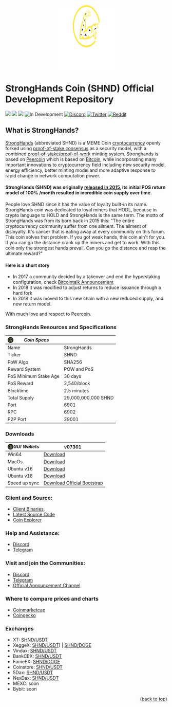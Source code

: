 <div id="top"></div>
<p align="center">
  <img width="200" height="200" src="https://github.com/stronghandsblockchain/Logos/blob/main/SHND/svg/SHND%20-%201.svg">



StrongHands Coin (SHND) Official Development Repository
==================================
![](https://img.shields.io/badge/Coin-POW/POS-informational?style=for-the-badge&logo=F0B90B)
![](https://img.shields.io/badge/ALGO-SHA256D-informational?style=for-the-badge&logo=F0B90B)
![](https://img.shields.io/github/languages/top/stronghandsblockchain/SHND-NewSource?style=for-the-badge)
![In Development](http://img.shields.io/static/v1?label=STATUS&message=UNDER%20REVISION&color=RED&style=for-the-badge)
[![Discord](https://img.shields.io/discord/396700779618107394?style=for-the-badge)](https://discord.gg/WrA8TNXaa5)
[![Twitter](https://img.shields.io/twitter/follow/shndxofficial?style=for-the-badge)](https://twitter.com/shndxofficial)
[![Reddit](https://img.shields.io/reddit/subreddit-subscribers/stronghandsblockchain?style=for-the-badge)](https://www.reddit.com/r/stronghandsblockchain/)

## What is StrongHands?
[StrongHands](https://stronghands.info) (abbreviated SHND) is a MEME Coin [cryptocurrency](https://en.wikipedia.org/wiki/Cryptocurrency) openly forked using [proof-of-stake consensus](https://peercoin.net/resources.html#whitepaper) as a security model, with a combined [proof-of-stake](https://peercoin.net/resources.html#whitepaper)/[proof-of-work](https://en.wikipedia.org/wiki/Proof-of-work_system) minting system. Stronghands is based on [Peercoin](https://peercoin.net) which  is based on [Bitcoin](https://bitcoin.org), while incorporating many important innovations to cryptocurrency field including new security model, energy efficiency, better minting model and more adaptive response to rapid change in network computation power.


#### StrongHands (SHND) was originally [released in 2015](https://bitcointalk.org/index.php?topic=1195510.0), its initial POS return model of 100% /month resulted in incredible coin supply over time.

People love SHND since it has the value of loyalty built-in its name. StrongHands coin was dedicated to loyal miners that HODL, because in crypto language to HOLD and StrongHands is the same term. The motto of StrongHands was from its born back in 2015 this: "The entire cryptocurrency community suffer from one ailment. The ailment of disloyalty. It's cancer that is eating away at every community on this forum. This coin solves that problem. If you got weak hands, this coin ain't for you. If you can go the distance crank up the miners and get to work. With this coin only the strongest hands prevail. Can you go the distance and reap the ultimate reward?" 

#### Here is a short story

* In 2017 a community decided by a takeover and end the hyperstaking configuration, check [Bitcointalk Announcement](https://bitcointalk.org/index.php?topic=2709780)
* In 2018 it was modified to adjust returns to reduce issuance through a hard fork
* In 2019 it was moved to this new chain with a new reduced supply, and new return model.


With much love and respect to Peercoin.

### StrongHands Resources and Specifications

 
 <img align="left" width="18" height="18" src="https://github.com/stronghandsblockchain/Logos/blob/main/SHND/icon/SHND%20icon_32x32.png"> *Coin Specs* | &nbsp; 
------------ | -------------
 Name | StrongHands
 Ticker | SHND
 PoW Algo | SHA256
 Reward System | POW and PoS
 PoS Minimum Stake Age | 30 days
 PoS Reward | 2,540/block
 Blocktime | 2.5 minutes
 Total Supply | 29,000,000,000 SHND
 Port | 6901
 RPC | 6902
 P2P Port | 29001 
 
 
 ### Downloads
  
  
 <img align="left" width="18" height="18" src="https://github.com/stronghandsblockchain/Logos/blob/main/SHND/icon/SHND%20icon_32x32.png"> *GUI Wallets* | v07301&nbsp;
 ------------ | -------------
 Win64 | [Download](https://github.com/stronghandsblockchain/SHND-NewSource/releases/download/v07301/Windows64-stronghands-qt-v07301.zip)
 MacOs | [Download](https://github.com/stronghandsblockchain/SHND-NewSource/releases/download/v07301/MacOS-Stronghands-Qt-v07301.dmg)
 Ubuntu v16 | [Download](https://github.com/stronghandsblockchain/SHND-NewSource/releases/download/v07301/ubuntu16-stronghands-qt-v07301.zip)
 Ubuntu v18 | [Download](https://github.com/stronghandsblockchain/SHND-NewSource/releases/download/v07301/ubuntu18-stronghandsd.zip)
 Speed up sync | [Download Official Bootstrap](https://github.com/stronghandsblockchain/Bootstraps)

 
### Client and Source:
* [Client Binaries](https://github.com/stronghandsblockhain/SHND-source/releases/tag/v07301),
* [Latest Source Code](https://github.com/stronghandsblockhain/SHND-Newsource)
* [Coin Explorer](https://www.coinexplorer.net/SHND)


### Help and Assistance: 
* [Discord](https://discord.gg/cPexkPB) 
* [Telegram](https://t.me/SHNDsupport)

### Visit and join the Communities:
* [Discord](https://discord.gg/gb8QWDx)
* [Telegram](https://t.me/StrongHands) 
* [Official Announcement Channel](https://t.me/stronghandsofficial)

### Where to compare prices and charts
* [Coinmarketcap](https://coinmarketcap.com/currencies/stronghands/)
* [Coingecko](https://www.coingecko.com/en/coins/stronghands#markets) 
  
### Exchanges
* XT: [SHND/USDT](https://www.xt.com/en/trade/shnd_usdt)
* XeggeX: [SHND/USDT](https://xeggex.com/market/SHND_USDT)) | [SHND/DOGE](https://xeggex.com/market/SHND_DOGE)
* Vindax: [SHND/USDT](https://vindax.com/exchange-base.html?symbol=SHND_USDT)
* BankCEX: [SHND/USDT](https://bankcex.com/exchange-advanced.html?symbol=SHND-USDT)
* FameEX: [SHND/DOGE](https://www.fameex.com/en-US/trade/shnd-doge)
* Coinstore: [SHND/USDT](https://www.coinstore.com/spot/SHNDUSDT?ts=1718072749494)
* 5Dax: [SHND/USDT](https://5dax.com/exchange-base.html?symbol=SHND_USDT)
* NexDax: [SHND/USDT](https://nexdax.com/exchange-base.html?symbol=SHND_USDT)
* MEXC: soon
* Bybit: soon
  <p align="right">(<a href="#top">back to top</a>)</p>  

